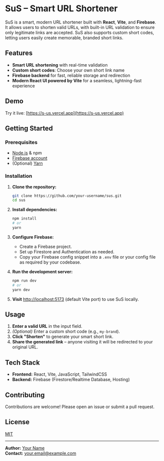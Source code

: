 # SuS – Smart URL Shortener

SuS is a smart, modern URL shortener built with **React**, **Vite**, and **Firebase**. It allows users to shorten valid URLs, with built-in URL validation to ensure only legitimate links are accepted. SuS also supports custom short codes, letting users easily create memorable, branded short links.

## Features

- **Smart URL shortening** with real-time validation
- **Custom short codes**: Choose your own short link name
- **Firebase backend** for fast, reliable storage and redirection
- **Modern React UI powered by Vite** for a seamless, lightning-fast experience

## Demo

Try it live: [https://s-us.vercel.app](https://s-us.vercel.app)

<!-- Add a screenshot here if you have one -->
<!-- ![SuS Screenshot](screenshot.png) -->

## Getting Started

### Prerequisites

- [Node.js](https://nodejs.org/) & npm
- [Firebase account](https://firebase.google.com/)
- (Optional) [Yarn](https://yarnpkg.com/)

### Installation

1. **Clone the repository:**
    ```sh
    git clone https://github.com/your-username/sus.git
    cd sus
    ```

2. **Install dependencies:**
    ```sh
    npm install
    # or
    yarn
    ```

3. **Configure Firebase:**
    - Create a Firebase project.
    - Set up Firestore and Authentication as needed.
    - Copy your Firebase config snippet into a `.env` file or your config file as required by your codebase.

4. **Run the development server:**
    ```sh
    npm run dev
    # or
    yarn dev
    ```

5. **Visit** [http://localhost:5173](http://localhost:5173) (default Vite port) to use SuS locally.

## Usage

1. **Enter a valid URL** in the input field.
2. *(Optional)* Enter a custom short code (e.g., `my-brand`).
3. **Click "Shorten"** to generate your smart short link.
4. **Share the generated link** – anyone visiting it will be redirected to your original URL.

## Tech Stack

- **Frontend:** React, Vite, JavaScript, TailwindCSS
- **Backend:** Firebase (Firestore/Realtime Database, Hosting)


## Contributing

Contributions are welcome! Please open an issue or submit a pull request.

## License

[MIT](LICENSE)

---

**Author:** [Your Name](https://github.com/your-username)  
**Contact:** [your.email@example.com](mailto:your.email@example.com)
